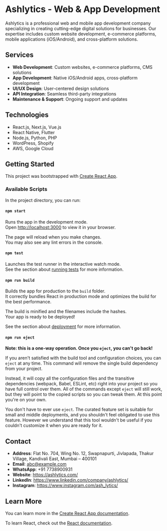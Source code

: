 # Ashlytics - Web & App Development

Ashlytics is a professional web and mobile app development company specializing in creating cutting-edge digital solutions for businesses. Our expertise includes custom website development, e-commerce platforms, mobile applications (iOS/Android), and cross-platform solutions.

## Services

- **Web Development**: Custom websites, e-commerce platforms, CMS solutions
- **App Development**: Native iOS/Android apps, cross-platform development
- **UI/UX Design**: User-centered design solutions
- **API Integration**: Seamless third-party integrations
- **Maintenance & Support**: Ongoing support and updates

## Technologies

- React.js, Next.js, Vue.js
- React Native, Flutter
- Node.js, Python, PHP
- WordPress, Shopify
- AWS, Google Cloud

## Getting Started

This project was bootstrapped with [Create React App](https://github.com/facebook/create-react-app).

### Available Scripts

In the project directory, you can run:

#### `npm start`

Runs the app in the development mode.\
Open [http://localhost:3000](http://localhost:3000) to view it in your browser.

The page will reload when you make changes.\
You may also see any lint errors in the console.

#### `npm test`

Launches the test runner in the interactive watch mode.\
See the section about [running tests](https://facebook.github.io/create-react-app/docs/running-tests) for more information.

#### `npm run build`

Builds the app for production to the `build` folder.\
It correctly bundles React in production mode and optimizes the build for the best performance.

The build is minified and the filenames include the hashes.\
Your app is ready to be deployed!

See the section about [deployment](https://facebook.github.io/create-react-app/docs/deployment) for more information.

#### `npm run eject`

**Note: this is a one-way operation. Once you `eject`, you can't go back!**

If you aren't satisfied with the build tool and configuration choices, you can `eject` at any time. This command will remove the single build dependency from your project.

Instead, it will copy all the configuration files and the transitive dependencies (webpack, Babel, ESLint, etc) right into your project so you have full control over them. All of the commands except `eject` will still work, but they will point to the copied scripts so you can tweak them. At this point you're on your own.

You don't have to ever use `eject`. The curated feature set is suitable for small and middle deployments, and you shouldn't feel obligated to use this feature. However we understand that this tool wouldn't be useful if you couldn't customize it when you are ready for it.

## Contact

- **Address**: Flat No. 704, Wing No. 12, Swapnapurti, Jivlapada, Thakur Village, Kandivali East, Mumbai – 400101
- **Email**: abc@example.com
- **WhatsApp**: +91 7738900931
- **Website**: https://ashlytics.com/
- **LinkedIn**: https://www.linkedin.com/company/ashlytics/
- **Instagram**: https://www.instagram.com/ash_lytics/

## Learn More

You can learn more in the [Create React App documentation](https://facebook.github.io/create-react-app/docs/getting-started).

To learn React, check out the [React documentation](https://reactjs.org/).
